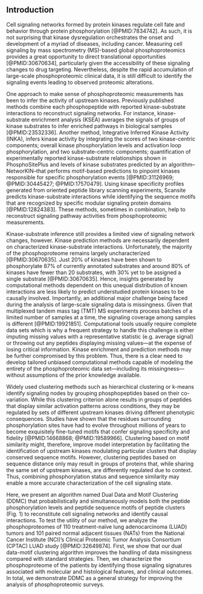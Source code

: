 ## Introduction

<!-- Kinase signaling / phophoproteomics in general -->

Cell signaling networks formed by protein kinases regulate cell fate and behavior through protein phosphorylation [@PMID:7834742]. As such, it is not surprising that kinase dysregulation orchestrates the onset and development of a myriad of diseases, including cancer. Measuring cell signaling by mass spectrometry (MS)-based global phosphoproteomics provides a great opportunity to direct translational opportunities [@PMID:30670634], particularly given the accessibility of these signaling changes to drug targeting. Nevertheless, despite the rapid accumulation of large-scale phosphoproteomic clinical data, it is still difficult to identify the signaling events leading to observed proteomic alterations.

<!-- Current methods to analyze phosphoproteomics -->

One approach to make sense of phosphoproteomic measurements has been to infer the activity of upstream kinases. Previously published methods combine each phosphopeptide with reported kinase-substrate interactions to reconstruct signaling networks. For instance, kinase-substrate enrichment analysis (KSEA) averages the signals of groups of kinase substrates to infer enriched pathways in biological samples [@PMID:23532336]. Another method, Integrative Inferred Kinase Activity (INKA), infers kinase activity by integrating the scores of two kinase-centric components; overall kinase phosphorylation levels and activation loop phosphorylation, and two substrate-centric components; quantification of experimentally reported kinase-substrate relationships shown in PhosphoSitePlus and levels of kinase substrates predicted by an algorithm–NetworKIN–that performs motif-based predictions to pinpoint kinases responsible for specific phosphorylation events [@PMID:31126969; @PMID:30445427; @PMID:17570479]. Using kinase specificity profiles generated from oriented peptide library scanning experiments, Scansite predicts kinase-substrate interactions while identifying the sequence motifs that are recognized by specific modular signaling protein domains [@PMID:12824383]. These methods, sometimes in combination, help to reconstruct signaling pathway activities from phosphoproteomic measurements.

<!-- Limitations of these methods; (1) Kinase prediction bias (2) Data missingness -->

Kinase-substrate inference still provides a limited view of signaling network changes, however. Kinase prediction methods are necessarily dependent on characterized kinase-substrate interactions. Unfortunately, the majority of the phosphoproteome remains largely uncharacterized [@PMID:30670635]. Just 20% of kinases have been shown to phosphorylate 87% of currently annotated substrates and around 80% of kinases have fewer than 20 substrates, with 30% yet to be assigned a single substrate [@PMID:30670635]. Hence, insights generated by computational methods dependent on this unequal distribution of known interactions are less likely to predict understudied protein kinases to be causally involved. Importantly, an additional major challenge being faced during the analysis of large-scale signaling data is missingness. Given that multiplexed tandem mass tag (TMT) MS experiments process batches of a limited number of samples at a time, the signaling coverage among samples is different [@PMID:19921851]. Computational tools usually require complete data sets which is why a frequent strategy to handle this challenge is either imputing missing values with a representative statistic (e.g. average signal) or throwing out any peptides displaying missing values––at the expense of losing critical information. Kinase enrichment and prediction methods may be further compromised by this problem. Thus, there is a clear need to develop tailored unbiased computational methods capable of modeling the entirety of the phosphoproteomic data set—including its missingness—without assumptions of the prior knowledge available. 

<!-- Introucing motifs -->

Widely used clustering methods such as hierarchical clustering or k-means identify signaling nodes by grouping phosphopeptides based on their co-variation. While this clustering criterion alone results in groups of peptides that display similar activation patterns across conditions, they may be regulated by sets of different upstream kinases driving different phenotypic consequences. Studies have shown that the residues surrounding phosphorylation sites have had to evolve throughout millions of years to become exquisitely fine-tuned motifs that confer signaling specificity and fidelity [@PMID:14668868; @PMID:19589966]. Clustering based on motif similarity might, therefore, improve model interpretation by facilitating the identification of upstream kinases modulating particular clusters that display conserved sequence motifs. However, clustering peptides based on sequence distance only may result in groups of proteins that, while sharing the same set of upstream kinases, are differently regulated due to context. Thus, combining phosphorylation status and sequence similarity may enable a more accurate characterization of the cell signaling state.

<!-- Introduction to paper -->

Here, we present an algorithm named Dual Data and Motif Clustering (DDMC) that probabilistically and simultaneously models both the peptide phosphorylation levels and peptide sequence motifs of peptide clusters (Fig. 1) to reconstitute cell signaling networks and identify causal interactions. To test the utility of our method, we analyze the phosphoproteomes of 110 treatment-naïve lung adenocarcinoma (LUAD) tumors and 101 paired normal adjacent tissues (NATs) from the National Cancer Institute (NCI)’s Clinical Proteomic Tumor Analysis Consortium (CPTAC) LUAD study [@PMID:32649874]. First, we show that our dual data-motif clustering algorithm improves the handling of data missingness compared with standard strategies. Then, we characterize the phosphoproteome of the patients by identifying those signaling signatures associated with molecular and histological features, and clinical outcomes. In total, we demonstrate DDMC as a general strategy for improving the analysis of phosphoproteomic surveys.